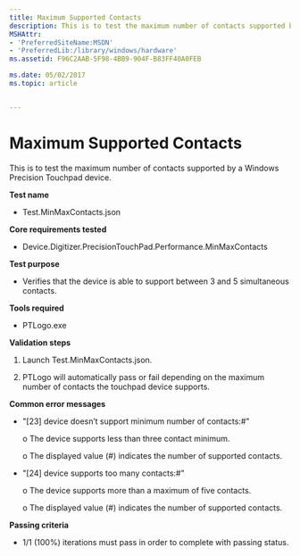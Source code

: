 ```yaml
---
title: Maximum Supported Contacts
description: This is to test the maximum number of contacts supported by a Windows Precision Touchpad device.
MSHAttr:
- 'PreferredSiteName:MSDN'
- 'PreferredLib:/library/windows/hardware'
ms.assetid: F96C2AAB-5F98-4BB9-904F-B83FF40A0FEB

ms.date: 05/02/2017
ms.topic: article


---
```


# Maximum Supported Contacts


This is to test the maximum number of contacts supported by a Windows Precision Touchpad device.

**Test name**

-   Test.MinMaxContacts.json

**Core requirements tested**

-   Device.Digitizer.PrecisionTouchPad.Performance.MinMaxContacts

**Test purpose**

-   Verifies that the device is able to support between 3 and 5 simultaneous contacts.

**Tools required**

-   PTLogo.exe

**Validation steps**

1. Launch Test.MinMaxContacts.json.

2. PTLogo will automatically pass or fail depending on the maximum number of contacts the touchpad device supports.

**Common error messages**

-   "\[23\] device doesn’t support minimum number of contacts:\#"

    o The device supports less than three contact minimum.

    o The displayed value (\#) indicates the number of supported contacts.

-   "\[24\] device supports too many contacts:\#"

    o The device supports more than a maximum of five contacts.

    o The displayed value (\#) indicates the number of supported contacts.

**Passing criteria**

-   1/1 (100%) iterations must pass in order to complete with passing status.

 

 






